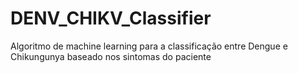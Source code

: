 # DENV_CHIKV_Classifier
Algoritmo de machine learning para a classificação entre Dengue e Chikungunya baseado nos sintomas do paciente
